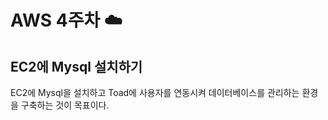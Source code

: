 # AWS 4주차 :cloud:  

## EC2에 Mysql 설치하기    

EC2에 Mysql을 설치하고 Toad에 사용자를 연동시켜 데이터베이스를 관리하는 환경을 구축하는 것이 목표이다.


